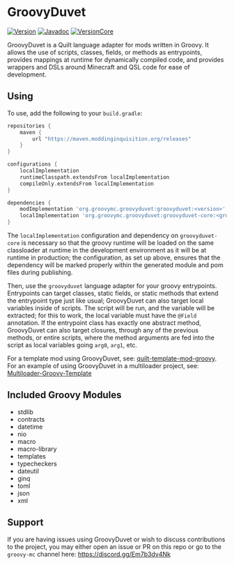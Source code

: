 # GroovyDuvet
[![Version](https://img.shields.io/badge/dynamic/xml?style=for-the-badge&color=blue&label=Latest%20Version&prefix=v&query=metadata%2F%2Flatest&url=https%3A%2F%2Fmaven.moddinginquisition.org%2Freleases%2Forg%2Fgroovymc%2Fgroovyduvet%2Fgroovyduvet%2Fmaven-metadata.xml)](https://maven.moddinginquisition.org/#/releases/org/groovymc/groovyduvet/groovyduvet)
[![Javadoc](https://img.shields.io/badge/dynamic/xml?style=for-the-badge&color=blue&label=Groovydocs&prefix=v&query=metadata%2F%2Flatest&url=https%3A%2F%2Fmaven.moddinginquisition.org%2Freleases%2Forg%2Fgroovymc%2Fgroovyduvet%2Fgroovyduvet%2Fmaven-metadata.xml)](https://maven.moddinginquisition.org/javadoc/releases/org/groovymc/groovyduvet/groovyduvet/latest)
[![VersionCore](https://img.shields.io/badge/dynamic/xml?style=for-the-badge&color=blue&label=Lates%20Version%20-%20Core&prefix=v&query=metadata%2F%2Flatest&url=https%3A%2F%2Fmaven.moddinginquisition.org%2Freleases%2Forg%2Fgroovymc%2Fgroovyduvet%2Fgroovyduvet-core%2Fmaven-metadata.xml)](https://maven.moddinginquisition.org/#/releases/org/groovymc/groovyduvet/groovyduvet-core)

GroovyDuvet is a Quilt language adapter for mods written in Groovy. It allows the use of scripts, classes, fields, or methods as entrypoints, provides
mappings at runtime for dynamically compiled code, and provides wrappers and DSLs around Minecraft and QSL code for ease of development.

## Using

To use, add the following to your `build.gradle`:
```gradle
repositories {
    maven {
        url "https://maven.moddinginquisition.org/releases"
    }
}

configurations {
	localImplementation
	runtimeClasspath.extendsFrom localImplementation
	compileOnly.extendsFrom localImplementation
}

dependencies {
    modImplementation 'org.groovymc.groovyduvet:groovyduvet:<version>'
    localImplementation 'org.groovymc.groovyduvet:groovyduvet-core:<groovymc-core-version>'
}
```

The `localImplementation` configuration and dependency on `groovyduvet-core` is necessary so that the groovy runtime will be loaded on the same
classloader at runtime in the development environment as it will be at runtime in production; the configuration, as set up above, ensures that
the dependency will be marked properly within the generated module and pom files during publishing.

Then, use the `groovyduvet` language adapter for your groovy entrypoints. Entrypoints can target classes, static fields, or static methods that extend
the entrypoint type just like usual; GroovyDuvet can also target local variables inside of scripts. The script will be run, and the variable will be
extracted; for this to work, the local variable must have the `@Field` annotation. If the entrypoint class has exactly one abstract method, GroovyDuvet can also target closures, through any of the previous methods, or entire
scripts, where the method arguments are fed into the script as local variables going `arg0`, `arg1`, etc.

For a template mod using GroovyDuvet, see: [quilt-template-mod-groovy](https://github.com/lukebemish/quilt-template-mod-groovy/). For an example of using GroovyDuvet in a multiloader project, see: [Multiloader-Groovy-Template](https://github.com/lukebemish/Multiloader-Groovy-Template)

## Included Groovy Modules

 * stdlib
 * contracts
 * datetime
 * nio
 * macro
 * macro-library
 * templates
 * typecheckers
 * dateutil
 * ginq
 * toml
 * json
 * xml

## Support
If you are having issues using GroovyDuvet or wish to discuss contributions to the project, you may either open an issue or PR on this repo or go to the `groovy-mc` channel here: <https://discord.gg/Em7b3dv4Nk>
